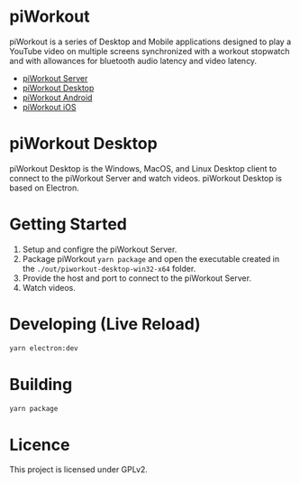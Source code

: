 # piWorkout

piWorkout is a series of Desktop and Mobile applications designed to play a YouTube video on multiple screens synchronized with a workout stopwatch and with allowances for bluetooth audio latency and video latency.

- [piWorkout Server](https://github.com/bcartfall/piworkout-server)
- [piWorkout Desktop](https://github.com/bcartfall/piworkout-desktop)
- [piWorkout Android](https://github.com/bcartfall/piworkout-android)
- [piWorkout iOS](https://github.com/bcartfall/piworkout-ios)

# piWorkout Desktop 

piWorkout Desktop is the Windows, MacOS, and Linux Desktop client to connect to the piWorkout Server and watch videos. piWorkout Desktop is based on Electron.

# Getting Started

1. Setup and configre the piWorkout Server.
2. Package piWorkout `yarn package` and open the executable created in the `./out/piworkout-desktop-win32-x64` folder.
3. Provide the host and port to connect to the piWorkout Server.
4. Watch videos. 

# Developing (Live Reload)

```bash
yarn electron:dev
```

# Building

```bash
yarn package
```

# Licence

This project is licensed under GPLv2.
